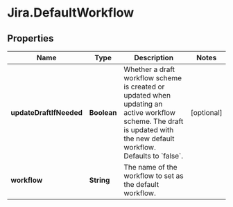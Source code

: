 # Jira.DefaultWorkflow

## Properties

Name | Type | Description | Notes
------------ | ------------- | ------------- | -------------
**updateDraftIfNeeded** | **Boolean** | Whether a draft workflow scheme is created or updated when updating an active workflow scheme. The draft is updated with the new default workflow. Defaults to &#x60;false&#x60;. | [optional] 
**workflow** | **String** | The name of the workflow to set as the default workflow. | 


